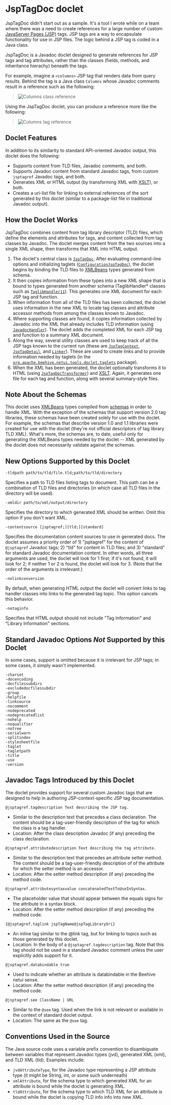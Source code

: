 # JspTagDoc doclet

JspTagDoc didn't start out as a sample. It's a tool I wrote while on a team where there was a need to create references for a large number of custom [JavaServer Pages (JSP)](https://en.wikipedia.org/wiki/JavaServer_Pages) tags. JSP tags are a way to encapsulate functionality for use in JSP files. The logic behind a JSP tag is coded in a Java class.

JspTagDoc is a Javadoc doclet designed to generate references for JSP tags and tag attributes, rather than the classes (fields, methods, and inheritance hierachy) beneath the tags.

For example, imagine a `<columns>` JSP tag that renders data from query results. Behind the tag is a Java class `Columns` whose Javadoc comments result in a reference such as the following:

> ![Columns class reference](images/columns-classref.png)

Using the JspTagDoc doclet, you can produce a reference more like the following:

> ![Columns tag reference](images/columns-jsptagref.png)

## Doclet Features

In addition to its similarity to standard API-oriented Javadoc output, this doclet does the following:

- Supports content from TLD files, Javadoc comments, and both.
- Supports Javadoc content from standard Javadoc tags, from custom `jsptagref` Javadoc tags, and both.
- Generates XML or HTML output (by transforming XML with [XSLT](xslt/)), or both.
- Creates a uri-list file for linking to external references of the sort generated by this doclet (similar to a package-list file in traditional Javadoc output).

## How the Doclet Works

JspTagDoc combines content from tag library descriptor (TLD) files, which define the elements and attributes for tags, and content collected from tag classes by Javadoc. The doclet merges content from the two sources into a single XML shape, then transforms that XML into HTML output.

1. The doclet's central class is [`JspTagDoc`](src/org/apache/beehive/netui/tools/doclet/jsptagref/JspTagDoc.java). After evaluating command-line options and initializing taglets ([`ConfigurationJspTagDoc`](src/org/apache/beehive/netui/tools/doclet/jsptagref/ConfigurationJspTagDoc.java)), the doclet begins by binding the TLD files to [XMLBeans]() types generated from schema.
2. It then copies information from these types into a new XML shape that is bound to types generated from another schema (TaglibHandler* classes such as [`TaglibHandler11`](src/org/apache/beehive/netui/tools/doclet/jsptagref/TagLibHandler11.java)). This generates one XML document for each JSP tag and function.
3. When information from all of the TLD files has been collected, the doclet uses information in the new XML to locate tag classes and attribute accessor methods from among the classes known to Javadoc.
4. Where supporting classes are found, it copies information collected by Javadoc into the XML that already includes TLD information (using [`JavadocHandler`](src/org/apache/beehive/netui/tools/doclet/jsptagref/JavadocHandler.java)). The doclet adds the completed XML for each JSP tag and function to a summary XML document.
5. Along the way, several utility classes are used to keep track of all the JSP tags known to the current run (these are [`JspTagContext`](src/org/apache/beehive/netui/tools/doclet/jsptagref/JspTagContext.java), [`JspTagDetail`](src/org/apache/beehive/netui/tools/doclet/jsptagref/JspTagDetail.java), and [`Linker`](src/org/apache/beehive/netui/tools/doclet/jsptagref/Linker.java)). These are used to create links and to provide information needed by taglets (in the [`org.apache.beehive.netui.tools.doclet.taglets`](src/org/apache/beehive/netui/tools/doclet/taglets/) package).
6. When the XML has been generated, the doclet optionally transforms it to HTML (using [`JspTagDocTransformer`](src/org/apache/beehive/netui/tools/doclet/jsptagref/JspTagDocTransformer.java)) and [XSLT](xslt/). Again, it generates one file for each tag and function, along with several summary-style files.

## Note About the Schemas

This doclet uses [XMLBeans](https://xmlbeans.apache.org/index.html) types compiled from [schemas](schema/) in order to handle XML. With the exception of the schemas that support version 2.0 tag libraries, these schemas have been created solely for use with the doclet. For example, the schemas that describe version 1.0 and 1.1 libraries were created for use with the doclet (they're not official descriptors of tag library TLD XML). What's more, the schemas are, to date, useful only for generating the XMLBeans types needed by the doclet -- XML generated by the doclet does not necessarily validate against the schemas.

## New Options Supported by this Doclet

`-tldpath path/to/tld/file.tld;path/to/tld/directory`

Specifies a path to TLD files listing tags to document.
This path can be a combination of TLD files and directories (in which
case all TLD files in the directory will be used).

`-xmldir path/to/xml/output/directory`

Specifies the directory to which generated XML should be
written. Omit this option if you don't want XML.

`-contentsource [jsptagref;][tld;][standard]`

Specifies the documentation content sources to use in 
generated docs. The doclet assumes a priority order of 1) "jsptagref" for
the content of `@jsptagref` Javadoc tags; 2) "tld" for content in TLD
files; and 3) "standard" for standard Javadoc documentation content. In 
other words, all three arguments are used, the doclet will look for 1 first;
if it's not found, it will look for 2; if neither 1 or 2 is found, the 
doclet will look for 3. (Note that the order of the arguments is irrelevant.)

`-nolinkconversion`

By default, when generating HTML output the doclet will 
convert links to tag handler classes into links to the generated tag topic.
This option cancels this behavior.
  
`-notaginfo`

Specifies that HTML output should not include "Tag Information"
and "Library Information" sections.

## Standard Javadoc Options *Not* Supported by this Doclet

In some cases, support is omitted because it is irrelevant for JSP tags; in some cases, it simply wasn't implemented.

```
-charset
-docencoding
-docfilessubdirs
-excludedocfilessubdir
-group
-helpfile
-linksource
-nocomment
-nodeprecated
-nodeprecatedlist
-nohelp
-noqualifier
-notree
-serialwarn
-splitindex
-stylesheetfile
-taglet
-tagletpath
-title
-use
-version
```

## Javadoc Tags Introduced by this Doclet

The doclet provides support for several custom Javadoc tags that are designed
to help in authoring JSP-context-specific JSP tag documentation. 

`@jsptagref.tagdescription Text describing the JSP tag.`

- Similar to the description text that precedes a class declaration. The content should be a tag-user-friendly description of  the tag for which the class is a tag handler.
- Location: After the class description Javadoc (if any) preceding the class declaration.

`@jsptagref.attributedescription Text describing the tag attribute.`

- Similar to the description text that precedes an attribute setter method. The content should be a tag-user-friendly description of of the attribute for which the setter method is an accessor.
- Location: After the setter method description (if any) preceding the method code.

`@jsptagref.attributesyntaxvalue concatenatedTextToUseInSyntax.`

- The placeholder value that should appear between the equals signs for the attribute in a syntax block.
- Location: After the setter method description (if any) preceding the method code.

`{@jsptagref.taglink jspTagName@jspTagLibraryUri}`

- An inline tag similar to the @link tag, but for linking to topics such as those generated by this doclet. 
- Location: In the body of a `@jsptagref.tagdescription` tag. Note that this tag should not be used in a standard Javadoc comment unless the user explicitly adds support for it.
 
`@jsptagref.databindable true`

- Used to indicate whether an attribute is databindable in the Beehive netui sense.
- Location: After the setter method description (if any) preceding the method code.

`@jsptagref.see ClassName | URL`

- Similar to the `@see` tag. Used when the link is not relevant or available in the context of standard doclet output.
- Location: The same as the `@see` tag. 

## Conventions Used in the Source

The Java source code uses a variable prefix convention to disambiguate between variables that represent Javadoc types (jvd), generated XML (xml), and TLD XML (tld). Examples include:

- `jvdAttributeType`, for the Javadoc type representing a JSP attribute type (it might be String, int, or some such underneath)
- `xmlAttribute`, for the schema type to which generated XML for an attribute is bound while the doclet is generating XML.
- `tldAttribute`, for the schema type to which TLD XML for an attribute is bound while the doclet is copying TLD info info into new XML.
